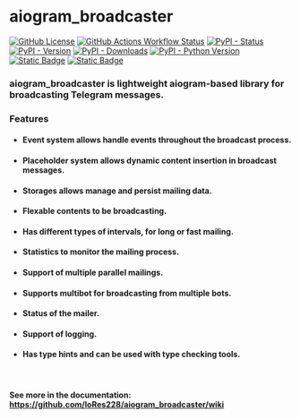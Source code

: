 # aiogram_broadcaster

[![GitHub License](https://img.shields.io/github/license/loRes228/aiogram_broadcaster?style=plastic&logo=github&link=https%3A%2F%2Fgithub.com%2FloRes228%2Faiogram_broadcaster%3Ftab%3DMIT-1-ov-file)](https://github.com/loRes228/aiogram_broadcaster?tab=MIT-1-ov-file#MIT-1-ov-file)
[![GitHub Actions Workflow Status](https://img.shields.io/github/actions/workflow/status/loRes228/aiogram_broadcaster/tests.yml?branch=main&style=plastic&logo=github)](https://github.com/loRes228/aiogram_broadcaster/actions)
[![PyPI - Status](https://img.shields.io/pypi/status/aiogram-broadcaster?style=plastic&logo=pypi)](https://pypi.org/project/aiogram-broadcaster/)
[![PyPI - Version](https://img.shields.io/pypi/v/aiogram-broadcaster?style=plastic&color=blue&logo=pypi)](https://pypi.org/project/aiogram-broadcaster/)
[![PyPI - Downloads](https://img.shields.io/pypi/dm/aiogram-broadcaster?style=plastic&color=green&logo=pypi)](https://pypi.org/project/aiogram-broadcaster/)
[![PyPI - Python Version](https://img.shields.io/badge/python-3.9%2B-blue?style=plastic&logo=python)](https://www.python.org/downloads/)
[![Static Badge](https://img.shields.io/badge/aiogram-3.10%2B-blue?style=plastic&logoColor=blue&link=https%3A%2F%2Fwww.python.org%2Fdownloads%2F&logo=pypi)](https://aiogram.dev)
[![Static Badge](https://img.shields.io/badge/wiki-gray?style=plastic&logo=github)](https://github.com/loRes228/aiogram_broadcaster/wiki)

### **aiogram_broadcaster** is lightweight aiogram-based library for broadcasting Telegram messages.

### Features

* #### Event system allows handle events throughout the broadcast process.
* #### Placeholder system allows dynamic content insertion in broadcast messages.
* #### Storages allows manage and persist mailing data.
* #### Flexable contents to be broadcasting.
* #### Has different types of intervals, for long or fast mailing.
* #### Statistics to monitor the mailing process.
* #### Support of multiple parallel mailings.
* #### Supports multibot for broadcasting from multiple bots.
* #### Status of the mailer.
* #### Support of logging.
* #### Has type hints and can be used with type checking tools.

<br>

#### See more in the documentation: https://github.com/loRes228/aiogram_broadcaster/wiki
